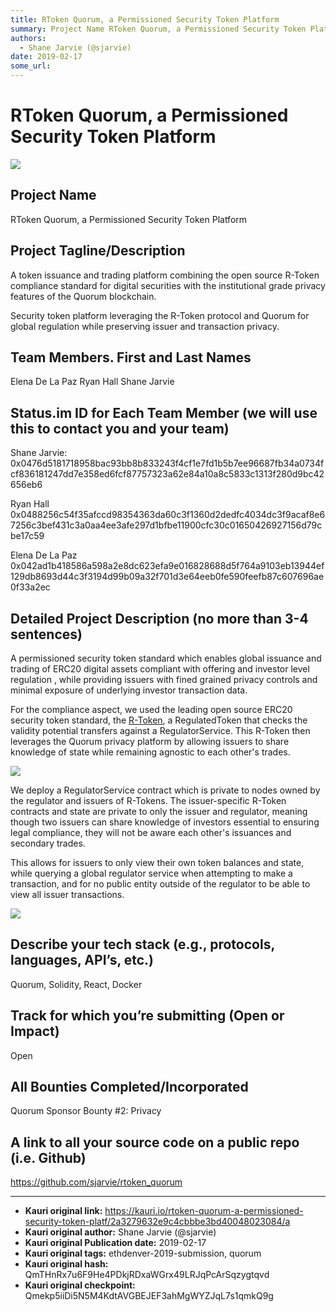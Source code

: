 ```yaml
---
title: RToken Quorum, a Permissioned Security Token Platform
summary: Project Name RToken Quorum, a Permissioned Security Token Platform Project Tagline/Description A token issuance and trading platform combining the open source R-Token compliance standard for digital securities with the institutional grade privacy features of the Quorum blockchain. Security token platform leveraging the R-Token protocol and Quorum for global regulation while preserving issuer and transaction privacy. Team Members. First and Last Names Elena De La Paz Ryan Hall Shane Jarvie Status
authors:
  - Shane Jarvie (@sjarvie)
date: 2019-02-17
some_url: 
---
```


# RToken Quorum, a Permissioned Security Token Platform

![](https://ipfs.infura.io/ipfs/QmRnPiwauRoD9xJ99eNMSkVkzFkFeRjYCFdjs7qJhWZvZT)



## Project Name

RToken Quorum, a Permissioned Security Token Platform

## Project Tagline/Description

A  token issuance and trading platform combining the open source R-Token compliance standard for digital securities with the institutional grade privacy features of the Quorum blockchain.

Security token platform leveraging the R-Token protocol and Quorum for global regulation while preserving issuer and transaction privacy.  


## Team Members. First and Last Names

Elena De La Paz
Ryan Hall
Shane Jarvie


## Status.im ID for Each Team Member (we will use this to contact you and your team)

Shane Jarvie: 0x0476d5181718958bac93bb8b833243f4cf1e7fd1b5b7ee96687fb34a0734fcf836181247dd7e358ed6fcf87757323a62e84a10a8c5833c1313f280d9bc42656eb6

Ryan Hall
0x0488256c54f35afccd98354363da60c3f1360d2dedfc4034dc3f9acaf8e67256c3bef431c3a0aa4ee3afe297d1bfbe11900cfc30c01650426927156d79cbe17c59

Elena De La Paz
0x042ad1b418586a598a2e8dc623efa9e016828688d5f764a9103eb13944ef129db8693d44c3f3194d99b09a32f701d3e64eeb0fe590feefb87c607696ae0f33a2ec

## Detailed Project Description (no more than 3-4 sentences)

A permissioned security token standard which enables global issuance and trading of ERC20 digital assets compliant with offering and investor level regulation , while providing issuers with fined grained privacy controls and minimal exposure of underlying investor transaction data.

For the compliance aspect, we used the leading open source ERC20 security token standard, the [R-Token](https://harbor.com/rtokenwhitepaper.pdf), a RegulatedToken that checks the validity potential transfers against a RegulatorService. This R-Token then leverages the Quorum privacy platform by allowing issuers to share knowledge of state while remaining agnostic to each other's trades. 

![](https://ipfs.infura.io/ipfs/QmZHJkeqnYDZW2iGYdGoDqBT7E1ecaKBV9epcHUeWVc2iF)

We deploy a RegulatorService contract which is private to nodes owned by the regulator and issuers of R-Tokens. The issuer-specific R-Token contracts and state are private to only the issuer and regulator, meaning though two issuers can share knowledge of investors essential to ensuring legal compliance, they will not be aware each other's issuances and secondary trades. 

This allows for issuers to only view their own token balances and state, while querying a global regulator service when attempting to make a transaction, and for no public entity outside of the regulator to be able to view all issuer transactions. 


![](https://ipfs.infura.io/ipfs/QmRnPiwauRoD9xJ99eNMSkVkzFkFeRjYCFdjs7qJhWZvZT)


## Describe your tech stack (e.g., protocols, languages, API’s, etc.)

Quorum, Solidity,  React,  Docker

## Track for which you’re submitting (Open or Impact)

Open

## All Bounties Completed/Incorporated

Quorum Sponsor Bounty #2: Privacy

## A link to all your source code on a public repo (i.e. Github)

https://github.com/sjarvie/rtoken_quorum





---

- **Kauri original link:** https://kauri.io/rtoken-quorum-a-permissioned-security-token-platf/2a3279632e9c4cbbbe3bd40048023084/a
- **Kauri original author:** Shane Jarvie (@sjarvie)
- **Kauri original Publication date:** 2019-02-17
- **Kauri original tags:** ethdenver-2019-submission, quorum
- **Kauri original hash:** QmTHnRx7u6F9He4PDkjRDxaWGrx49LRJqPcArSqzygtqvd
- **Kauri original checkpoint:** Qmekp5iiDi5N5M4KdtAVGBEJEF3ahMgWYZJqL7s1qmkQ9g



